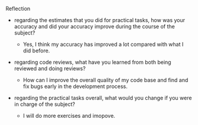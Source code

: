 Reflection
 - regarding the estimates that you did for practical tasks, how was your accuracy and did your accuracy improve during the course of the subject?
   - Yes, I think my accuracy has improved a lot compared with what I did before.

 - regarding code reviews, what have you learned from both being reviewed and doing reviews?
   - How can I improve the overall quality of my code base and find and fix bugs early in the development process. 
 - regarding the practical tasks overall, what would you change if you were in charge of the subject?
   - I will do more exercises and imopove.
